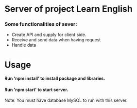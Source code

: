 <h1>Server of project Learn English</h1>
<h3>Some functionalities of sever:</h3>
<ul>
  <li>Create API and supply for client side.</li>
  <li>Receive and send data when having request</li>
  <li>Handle data</li>
</ul>

<h1>Usage</h1>
<h4>Run 'npm install' to install package and libraries.</h4>
<h4>Run 'npm start' to start server.</h4>
<p>Note: You must have database MySQL to run with this server.</p>
